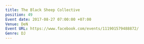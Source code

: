 ```yaml
---
title: The Black Sheep Collective
position: 49
Event date: 2017-08-27 07:00:00 +07:00
Venue: DeN
Event URL: https://www.facebook.com/events/111901579488872/
Genre: DJ
---
```


